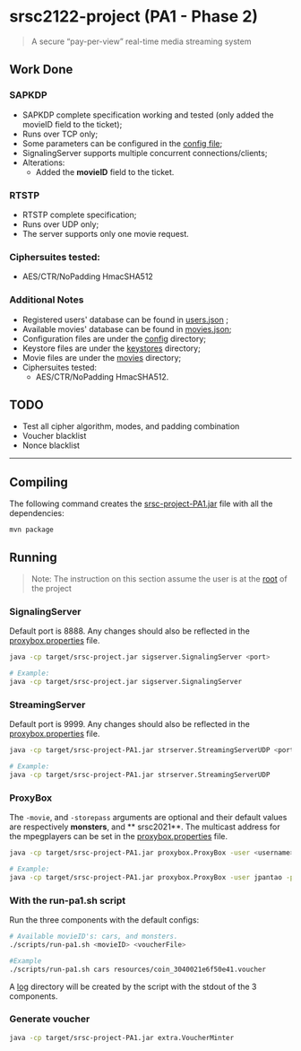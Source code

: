 # srsc2122-project (PA1 - Phase 2)

> A secure “pay-per-view” real-time media streaming system

## Work Done

### SAPKDP

- SAPKDP complete specification working and tested (only added the movieID field to the ticket);
- Runs over TCP only;
- Some parameters can be configured in the [config file](config/sapkdp.properties);
- SignalingServer supports multiple concurrent connections/clients;
- Alterations:
    - Added the **movieID** field to the ticket.

### RTSTP

- RTSTP complete specification;
- Runs over UDP only;
- The server supports only one movie request.

### Ciphersuites tested:

- AES/CTR/NoPadding HmacSHA512

### Additional Notes

- Registered users' database can be found in [users.json](resources/users.json) ;
- Available movies' database can be found in [movies.json](resources/movies.json);
- Configuration files are under the [config](config) directory;
- Keystore files are under the [keystores](keystores) directory;
- Movie files are under the [movies](movies) directory;
- Ciphersuites tested:
  - AES/CTR/NoPadding HmacSHA512.

## TODO

- Test all cipher algorithm, modes, and padding combination
- Voucher blacklist
- Nonce blacklist

---

## Compiling

The following command creates the [srsc-project-PA1.jar](target/srsc-project-PA1.jar) file with all the dependencies:

```
mvn package
```

## Running

> Note: The instruction on this section assume the user is at the [root](.) of the project

### SignalingServer

Default port is 8888. Any changes should also be reflected in the [proxybox.properties](config/proxybox.properties)
file.

```bash
java -cp target/srsc-project.jar sigserver.SignalingServer <port>

# Example:
java -cp target/srsc-project.jar sigserver.SignalingServer
```

### StreamingServer

Default port is 9999. Any changes should also be reflected in the [proxybox.properties](config/proxybox.properties)
file.

```bash
java -cp target/srsc-project-PA1.jar strserver.StreamingServerUDP <port>

# Example:
java -cp target/srsc-project-PA1.jar strserver.StreamingServerUDP 
```

### ProxyBox

The `-movie`, and `-storepass` arguments are optional and their default values are respectively **monsters**, and **
srsc2021**. The multicast address for the mpegplayers can be set in
the [proxybox.properties](config/proxybox.properties) file.

```bash
java -cp target/srsc-project-PA1.jar proxybox.ProxyBox -user <username> -password <pwd> -keystore <keystore-file> -proxyinfo <proxyinfo-file> -movie <movieID> -storepass <keystore-password>

# Example:
java -cp target/srsc-project-PA1.jar proxybox.ProxyBox -user jpantao -password password -keystore keystores/proxybox.keystore -proxyinfo config/proxybox.properties -movie cars -voucher resources/coin_3040021e6f50e41.voucher
```

### With the run-pa1.sh script

Run the three components with the default configs:

```bash
# Available movieID's: cars, and monsters.
./scripts/run-pa1.sh <movieID> <voucherFile>

#Example
./scripts/run-pa1.sh cars resources/coin_3040021e6f50e41.voucher
```

A [log](log) directory will be created by the script with the stdout of the 3 components.

### Generate voucher

```bash
java -cp target/srsc-project-PA1.jar extra.VoucherMinter
```



